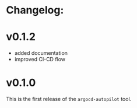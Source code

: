 # Changelog:

# v0.1.2
* added documentation
* improved CI-CD flow

# v0.1.0
This is the first release of the `argocd-autopilot` tool.